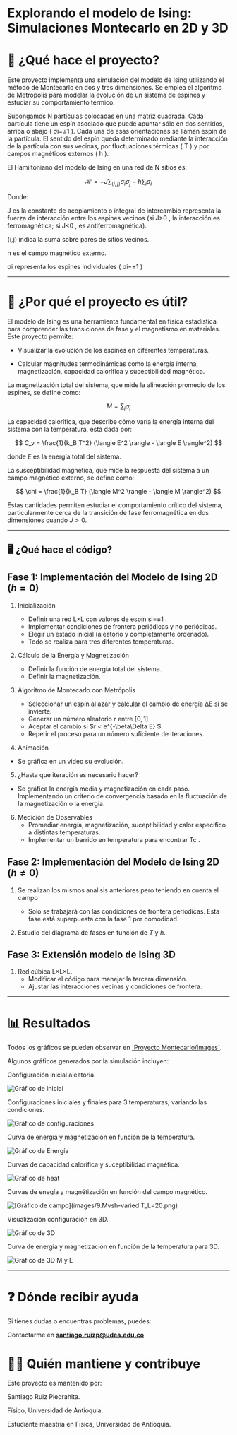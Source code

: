 # Explorando el modelo de Ising: Simulaciones Montecarlo en 2D y 3D

# 📌 ¿Qué hace el proyecto?

Este proyecto implementa una simulación del modelo de Ising utilizando el método de Montecarlo en dos y tres dimensiones. Se emplea el algoritmo de Metropolis para modelar la evolución de un sistema de espines y estudiar su comportamiento térmico.

Supongamos  N  partículas colocadas en una matriz cuadrada. Cada partícula tiene un espín asociado que puede apuntar sólo en dos sentidos, arriba o abajo ( σi=±1 ). Cada una de esas orientaciones se llaman espín de la partícula. El sentido del espín queda determinado mediante la interacción de la partícula con sus vecinas, por fluctuaciones térmicas ( T ) y por campos magnéticos externos ( h ).

El Hamiltoniano del modelo de Ising en una red de  N  sitios es:

$$\mathcal{H} = -J \sum_{\langle i,j \rangle} \sigma_i \sigma_j - h \sum_{i} \sigma_i$$

Donde:

J  es la constante de acoplamiento o integral de intercambio representa la fuerza de interacción entre los espines vecinos (si  J>0 , la interacción es ferromagnética; si  J<0 , es antiferromagnética).

⟨i,j⟩  indica la suma sobre pares de sitios vecinos.

h  es el campo magnético externo.

σi  representa los espines individuales ( σi=±1 )

---

# 🎯 ¿Por qué el proyecto es útil?

El modelo de Ising es una herramienta fundamental en física estadística para comprender las transiciones de fase y el magnetismo en materiales. Este proyecto permite:

* Visualizar la evolución de los espines en diferentes temperaturas.

* Calcular magnitudes termodinámicas como la energía interna, magnetización, capacidad calorífica y suceptibilidad magnética.

La magnetización total del sistema, que mide la alineación promedio de los espines, se define como:

$$M = \sum_i \sigma_i$$

La capacidad calorífica, que describe cómo varía la energía interna del sistema con la temperatura, está dada por:

$$ C_v =  \frac{1}{k_B T^2} (\langle E^2 \rangle - \langle E \rangle^2) $$
  
donde $E$ es la energía total del sistema.

La susceptibilidad magnética, que mide la respuesta del sistema a un campo magnético externo, se define como:

$$ \chi =  \frac{1}{k_B T} (\langle M^2 \rangle - \langle M \rangle^2) $$

Estas cantidades permiten estudiar el comportamiento crítico del sistema, particularmente cerca de la transición de fase ferromagnética en dos dimensiones cuando $J>0$.

---
## 🖥️ ¿Qué hace el código?

## **Fase 1: Implementación del Modelo de Ising 2D ($h=0$)**

1. Inicialización
   - Definir una red L×L con valores de espín si=±1 .
   - Implementar condiciones de frontera periódicas y no periódicas.
   - Elegir un estado inicial (aleatorio y completamente ordenado).
   - Todo se realiza para tres diferentes temperaturas.

2. Cálculo de la Energía y Magnetización
   - Definir la función de energía total del sistema.
   - Definir la magnetización.

3. Algoritmo de Montecarlo con Metrópolis
   - Seleccionar un espín al azar y calcular el cambio de energía ΔE si se invierte.
   - Generar un número aleatorio $r$ entre $[0,1]$
   - Aceptar el cambio si $r < e^{-\beta\Delta E} $.
   - Repetir el proceso para un número suficiente de iteraciones.

4. Animación
  - Se gráfica en un video su evolución.

5. ¿Hasta que iteración es necesario hacer?
  - Se gráfica la energía media y magnetización en cada paso. Implementando un criterio de convergencia basado en la fluctuación de la magnetización o la energía.

6. Medición de Observables
   - Promediar energía, magnetización, suceptibilidad y calor específico a distintas temperaturas.
   - Implementar un barrido en temperatura para encontrar Tc .
     
## **Fase 2: Implementación del Modelo de Ising 2D ($h \neq 0$)**

1. Se realizan los mismos analisis anteriores pero teniendo en cuenta el campo
    - Solo se trabajará con las condiciones de frontera periodicas. Esta fase está superpuesta con la fase 1 por comodidad.

2. Estudio del diagrama de fases en función de $T$ y $h$.

## Fase 3: Extensión modelo de Ising 3D

1. Red cúbica L×L×L.
   - Modificar el código para manejar la tercera dimensión.
   - Ajustar las interacciones vecinas y condiciones de frontera.

---

# 📊 Resultados

Todos los gráficos se pueden observar en [´Proyecto Montecarlo/images´](https://github.com/santiagoruizp/Computacion-Avanzada/tree/main/Proyecto%20Montecarlo/images). 

Algunos gráficos generados por la simulación incluyen:

Configuración inicial aleatoria.

![Gráfico de inicial](images/1.Random_initial_configuration.png)

Configuraciones iniciales y finales para 3 temperaturas, variando las condiciones.

![Gráfico de configuraciones](images/2.configurations_3Temp_L=60.png)

Curva de energía y magnetización en función de la temperatura.

![Gráfico de Energía](images/6.Energy_Magnetization_L=60_N2.png)

Curvas de capacidad calorifica y suceptibilidad magnética.

![Gráfico de heat](images/7.Heat-Suceptibility_L=60.png)

Curvas de enegía y magnétización en función del campo magnético.

![[Gráfico de campo](images/9.Mvsh-varied T_L=20.png)](https://github.com/santiagoruizp/Computacion-Avanzada/blob/main/Proyecto%20Montecarlo/images/9.Mvsh-varied%20T_L%3D20.png)

Visualización configuración en 3D.

![Gráfico de 3D](images/10.red_ising_3D.png)

Curva de energía y magnetización en función de la temperatura para 3D.

![Gráfico de 3D M y E](images/12.MvsT-EvsT_3D_L=10.png)

---

# ❓ Dónde recibir ayuda

Si tienes dudas o encuentras problemas, puedes:

Contactarme en **santiago.ruizp@udea.edu.co**

# 👩‍💻 Quién mantiene y contribuye

Este proyecto es mantenido por:

 Santiago Ruiz Piedrahita.
 
 Físico, Universidad de Antioquia.
 
 Estudiante maestría en Física, Universidad de Antioquia.


